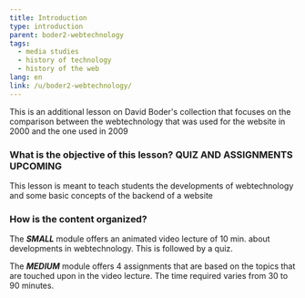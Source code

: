 ```yaml
---
title: Introduction
type: introduction
parent: boder2-webtechnology
tags:
  - media studies
  - history of technology
  - history of the web
lang: en
link: /u/boder2-webtechnology/
---
```


This is an additional lesson on David Boder's collection that focuses on the comparison between the webtechnology that was used for
the website in 2000 and the one used in 2009
<!-- more -->

### What is the objective of this lesson? QUIZ AND ASSIGNMENTS UPCOMING 

<!-- section-contents -->

This lesson is meant to teach students the developments of webtechnology and some basic concepts of the backend of a website
<!-- section -->

### How is the content organized?

<!-- section-contents -->


The ***SMALL*** module offers an animated video lecture of 10 min. about developments in webtechnology. This is followed by a quiz.

The ***MEDIUM*** module  offers 4 assignments that are based on the topics that are touched upon in the video lecture. The time required varies from 30 to 90 minutes.
